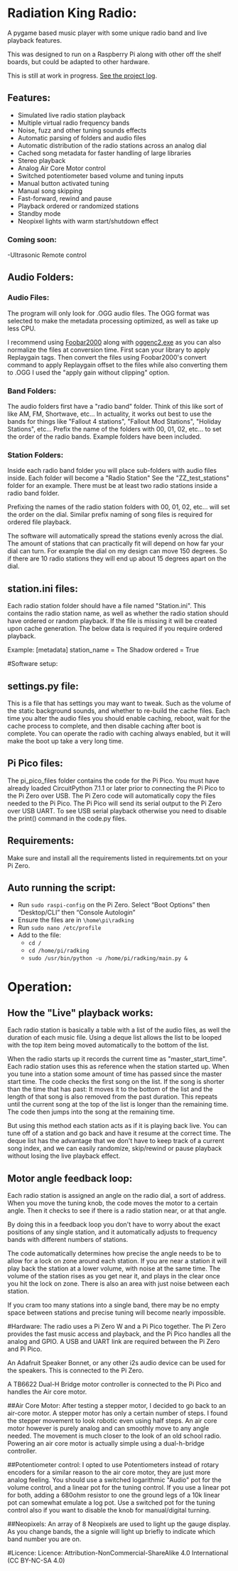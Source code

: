 # Radiation King Radio:
A pygame based music  player with some unique radio band and live playback features.

This was designed to run on a Raspberry Pi along with other off the shelf boards, but could be adapted to other hardware.

This is still at work in progress. [See the project log](https://www.therpf.com/forums/threads/zaps-fallout-radiation-king-radio.304867/).

## Features:
- Simulated live radio station playback
- Multiple virtual radio frequency bands
- Noise, fuzz and other tuning sounds effects
- Automatic parsing of folders and audio files
- Automatic distribution of the radio stations across an analog dial
- Cached song metadata for faster handling of large libraries
- Stereo playback
- Analog Air Core Motor control
- Switched potentiometer based volume and tuning inputs
- Manual button activated tuning
- Manual song skipping
- Fast-forward, rewind and pause
- Playback ordered or randomized stations
- Standby mode
- Neopixel lights with warm start/shutdown effect

### Coming soon:
-Ultrasonic Remote control

## Audio Folders:
### Audio Files:
The program will only look for .OGG audio files. The OGG format was selected to make the metadata processing optimized, as well as take up less CPU.

I recommend using [Foobar2000](https://www.foobar2000.org/) along with [oggenc2.exe](https://www.rarewares.org/ogg-oggenc.php) as you can also normalize the files at conversion time.
First scan your library to apply Replaygain tags. Then convert the files using Foobar2000's convert command to apply Replaygain offset to the files while also converting them to .OGG
I used the "apply gain without clipping" option.

### Band Folders:
The audio folders first have a "radio band" folder. Think of this like sort of like AM, FM, Shortwave, etc...
In actuality, it works out best to use the bands for things like "Fallout 4 stations", "Fallout Mod Stations", "Holiday Stations", etc...
Prefix the name of the folders with 00, 01, 02, etc... to set the order of the radio bands. Example folders have been included.

### Station Folders:
Inside each radio band folder you will place sub-folders with audio files inside. Each folder will become a "Radio Station"
See the "ZZ_test_stations" folder for an example. There must be at least two radio stations inside a radio band folder.

Prefixing the names of the radio station folders with 00, 01, 02, etc... will set the order on the dial. Similar prefix naming of song files is required for ordered file playback.

The software will automatically spread the stations evenly across the dial. The amount of stations that can practically fit will depend on how far your dial can turn.
For example the dial on my design can move 150 degrees. So if there are 10 radio stations they will end up about 15 degrees apart on the dial. 


## station.ini files:
Each radio station folder should have a file named "Station.ini". 
This contains the radio station name, as well as whether the radio station should have ordered or random playback.
If the file is missing it will be created upon cache generation. The below data is required if you require ordered playback.

Example:
	[metadata]
	station_name = The Shadow
	ordered = True

#Software setup:
## settings.py file:
This is a file that has settings you may want to tweak. Such as the volume of the static background sounds, and whether to re-build the cache files.
Each time you alter the audio files you should enable caching, reboot, wait for the cache process to complete, and then disable caching after boot is complete.
You can operate the radio with caching always enabled, but it will make the boot up take a very long time.

## Pi Pico files:
The pi_pico_files folder contains the code for the Pi Pico. You must have already loaded CircuitPython 7.1.1 or later prior to connecting the Pi Pico to the Pi Zero over USB.
The Pi Zero code will automatically copy the files needed to the Pi Pico. 
The Pi Pico will send its serial output to the Pi Zero over USB UART. To see USB serial playback otherwise you need to disable the print() command in the code.py files.

## Requirements:
Make sure and install all the requirements listed in requirements.txt on your Pi Zero.

## Auto running the script:
- Run `sudo raspi-config` on the Pi Zero. Select “Boot Options” then “Desktop/CLI” then “Console Autologin”
- Ensure the files are in `\home\pi\radking`
- Run `sudo nano /etc/profile`
- Add to the file:
  - `cd /`
  - `cd /home/pi/radking`
  -  `sudo /usr/bin/python -u /home/pi/radking/main.py &`

# Operation:
## How the "Live" playback works:
Each radio station is basically a table with a list of the audio files, as well the duration of each music file. Using a deque list allows the list to be looped with the top item being moved automatically to the bottom of the list.

When the radio starts up it records the current time as "master_start_time". Each radio station uses this as reference when the station started up.
When you tune into a station some amount of time has passed since the master start time. The code checks the first song on the list.
If the song is shorter than the time that has past: It moves it to the bottom of the list and the length of that song is also removed from the past duration. This repeats until the current song at the top of the list is longer than the remaining time. The code then jumps into the song at the remaining time.

But using this method each station acts as if it is playing back live. You can tune off of a station and go back and have it resume at the correct time.
The deque list has the advantage that we don't have to keep track of a current song index, and we can easily randomize, skip/rewind or pause playback without losing the live playback effect.

## Motor angle feedback loop:
Each radio station is assigned an angle on the radio dial, a sort of address. When you move the tuning knob, the code moves the motor to a certain angle. Then it checks to see if there is a radio station near, or at that angle.

By doing this in a feedback loop you don't have to worry about the exact positions of any single station, and it automatically adjusts to frequency bands with different numbers of stations.

The code automatically determines how precise the angle needs to be to allow for a lock on zone around each station. If you are near a station it will play back the station at a lower volume, with noise at the same time. The volume of the station rises as you get near it, and plays in the clear once you hit the lock on zone.
There is also an area with just noise between each station.

If you cram too many stations into a single band, there may be no empty space between stations and precise tuning will become nearly impossible. 

#Hardware:
The radio uses a Pi Zero W and a Pi Pico together. The Pi Zero provides the fast music access and playback, and the Pi Pico handles all the analog and GPIO.
A USB and UART link are required between the Pi Zero and Pi Pico.

An Adafruit Speaker Bonnet, or any other i2s audio device can be used for the speakers. This is connected to the Pi Zero.

A TB6622 Dual-H Bridge motor controller is connected to the Pi Pico and handles the Air core motor.

##Air Core Motor:
After testing a stepper motor, I decided to go back to an air-core motor. A stepper motor has only a certain number of steps. I found the stepper movement to look robotic even using half steps.
An air core motor however is purely analog and can smoothly move to any angle needed. The movement is much closer to the look of an old school radio. Powering an air core motor is actually simple using a dual-h-bridge controller.

##Potentiometer control:
I opted to use Potentiometers instead of rotary encoders for a similar reason to the air core motor, they are just more analog feeling. You should use a switched logarithmic "Audio" pot for the volume control, and a linear pot for the tuning control.
If you use a linear pot for both, adding a 680ohm resistor to one the ground legs of a 10k linear pot can somewhat emulate a log pot. Use a switched pot for the tuning control also if you want to disable the knob for manual/digital turning.

##Neopixels:
An array of 8 Neopixels are used to light up the gauge display. As you change bands, the a signle will light up briefly to indicate which band number you are on.

#Licence:
Licence: Attribution-NonCommercial-ShareAlike 4.0 International (CC BY-NC-SA 4.0)
